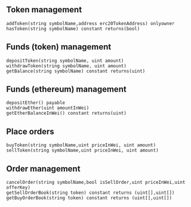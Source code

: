 ## Token management

```
addToken(string symbolName,address erc20TokenAddress) onlyowner
hasToken(string symbolName) constant returns(bool)
```

## Funds (token) management

```
depositToken(string symbolName, uint amount) 
withdrawToken(string symbolName, uint amount)
getBalance(string symbolName) constant returns(uint)
```

## Funds (ethereum) management

```
depositEther() payable
withdrawEther(uint amountInWei)
getEtherBalanceInWei() constant returns(uint)
```

## Place orders
```
buyToken(string symbolName,uint priceInWei, uint amount)
sellToken(string symbolName,uint priceInWei, uint amount)
```

## Order management
```
cancelOrder(string symbolName,bool isSellOrder,uint priceInWei,uint offerKey)
getSellOrderBook(string token) constant returns (uint[],uint[])
getBuyOrderBook(string token) constant returns (uint[],uint[])
```
